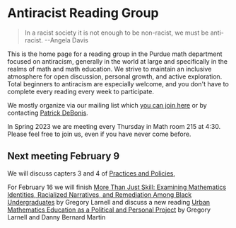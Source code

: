 # Antiracist Reading Group

> In a racist society it is not enough to be non-racist, we must be anti-racist. --Angela Davis

This is the home page for a reading group in the Purdue math department focused on antiracism, generally in the world at large and specifically in the realms of math and math education. We strive to maintain an inclusive atmosphere for open discussion, personal growth, and active exploration. Total beginners to antiracism are especially welcome, and you don't have to complete every reading every week to participate.

We mostly organize via our mailing list which [you can join here](https://lists.purdue.edu/mailman/listinfo/mathantiracistreading) or by contacting [Patrick DeBonis](mailto:pdebonis@purdue.edu).

In Spring 2023 we are meeting every Thursday in Math room 215 at 4:30. Please feel free to join us, even if you have never come before.

## Next meeting February 9

We will discuss capters 3 and 4 of [Practices and Policies](https://www.amazon.com/Practices-Policies-Advocating-Students-Mathematics/dp/B09CRW9C3F/),

For February 16 we will finish [More Than Just Skill: Examining Mathematics Identities, Racialized Narratives, and Remediation Among Black Undergraduates](https://purdue-primo-prod.hosted.exlibrisgroup.com/permalink/f/1c3q7im/TN_jstor_csp10.5951/jresematheduc.47.3.0233) by Gregory Larnell and discuss a new reading [Urban Mathematics Education as a Political and Personal Project](https://ebrary.net/173081/education/urban_mathematics_education_political_personal_project) by Gregory Larnell and Danny Bernard Martin
